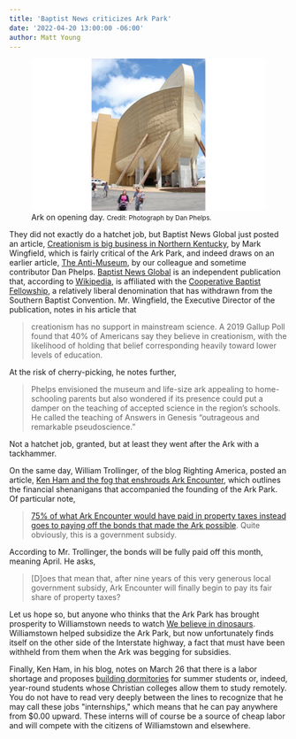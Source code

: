 ```yaml
---
title: 'Baptist News criticizes Ark Park' 
date: '2022-04-20 13:00:00 -06:00'
author: Matt Young
---
```


<figure>
<img src="/uploads/2022/Ark_Bow.jpg" alt="Bow of Ark"/>
<figcaption>Ark on opening day.  <small>Credit: Photograph by Dan Phelps.</small>
</figcaption>
</figure>

They did not exactly do a hatchet job, but Baptist News Global just posted an article, <a href="https://baptistnews.com/article/creationism-is-big-business-in-northern-kentucky/#.YmAq2-jMKwU">Creationism is big business in Northern Kentucky</a>, by Mark Wingfield, which is fairly critical of the Ark Park, and indeed draws on an earlier article, <a href="https://ncse.ngo/anti-museum">The Anti-Museum</a>, by our colleague and sometime contributor Dan Phelps. <a href="https://baptistnews.com/more/about/#.YmA2XOjMKwU">Baptist News Global</a> is an independent publication that, according to <a href="https://en.wikipedia.org/wiki/Baptist_News_Global">Wikipedia</a>, is affiliated with the <a href=https://en.wikipedia.org/wiki/Cooperative_Baptist_Fellowship>Cooperative Baptist Fellowship</a>, a relatively liberal denomination that has withdrawn from the Southern Baptist Convention. Mr. Wingfield, the Executive Director of the publication, notes in his article that <blockquote>creationism has no support in mainstream science. A 2019 Gallup Poll found that 40% of Americans say they believe in creationism, with the likelihood of holding that belief corresponding heavily toward lower levels of education.</blockquote>

At the risk of cherry-picking, he notes further,
<blockquote>Phelps envisioned the museum and life-size ark appealing to home-schooling parents but also wondered if its presence could put a damper on the teaching of accepted science in the region’s schools. He called the teaching of Answers in Genesis “outrageous and remarkable pseudoscience.”</blockquote>

Not a hatchet job, granted, but at least they went after the Ark with a tackhammer.

On the same day, William Trollinger, of the blog Righting America, posted an article, <a href="https://rightingamerica.net/ken-ham-and-the-fog-that-enshrouds-ark-encounter/">Ken Ham and the fog that enshrouds Ark Encounter</a>, which outlines the financial shenanigans that accompanied the founding of the Ark Park. Of particular note, 
<blockquote><a href="https://rightingamerica.net/ken-ham-and-the-government-subsidy-that-makes-ark-encounter-possible/">75% of what Ark Encounter would have paid in property taxes instead goes to paying off the bonds that made the Ark possible</a>. Quite obviously, this is a government subsidy.</blockquote>

According to Mr. Trollinger, the bonds will be fully paid off this month, meaning April. He asks,
<blockquote>[D]oes that mean that, after nine years of this very generous local government subsidy, Ark Encounter will finally begin to pay its fair share of property taxes? </blockquote>

Let us hope so, but anyone who thinks that the Ark Park has brought prosperity to Williamstown needs to watch <a href="https://www.imdb.com/title/tt6316506/">We believe in dinosaurs</a>.  Williamstown helped subsidize the Ark Park, but now unfortunately finds itself on the other side of the Interstate highway, a fact that must have been withheld from them when the Ark was begging for subsidies.

Finally, Ken Ham, in his blog, notes on March 26 that there is a labor shortage and proposes <a href="https://answersingenesis.org/ministry-news/issues-facing-ministry/">building dormitories</a> for summer students or, indeed, year-round students whose Christian colleges allow them to study remotely. You do not have to read very deeply between the lines to recognize that he may call these jobs "internships," which means that he can pay anywhere from $0.00 upward. These interns will of course be a source of cheap labor and will compete with the citizens of Williamstown and elsewhere. 
